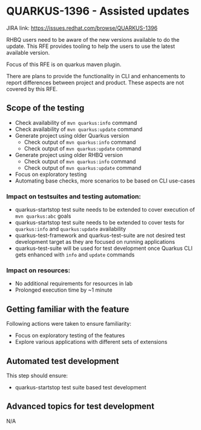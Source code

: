 # QUARKUS-1396 - Assisted updates

JIRA link: https://issues.redhat.com/browse/QUARKUS-1396

RHBQ users need to be aware of the new versions available to do the update.
This RFE provides tooling to help the users to use the latest available version.

Focus of this RFE is on quarkus maven plugin.

There are plans to provide the functionality in CLI and enhancements to report differences between project and product.
These aspects are not covered by this RFE.

## Scope of the testing
- Check availability of `mvn quarkus:info` command
- Check availability of `mvn quarkus:update` command
- Generate project using older Quarkus version
    - Check output of `mvn quarkus:info` command
    - Check output of `mvn quarkus:update` command
- Generate project using older RHBQ version
    - Check output of `mvn quarkus:info` command
    - Check output of `mvn quarkus:update` command
- Focus on exploratory testing
- Automating base checks, more scenarios to be based on CLI use-cases

### Impact on testsuites and testing automation:
- quarkus-startstop test suite needs to be extended to cover execution of `mvn quarkus:abc` goals
- quarkus-startstop test suite needs to be extended to cover tests for `quarkus:info` and `quarkus:update` availability
- quarkus-test-framework and quarkus-test-suite are not desired test development target as they are focused on running applications
- quarkus-test-suite will be used for test development once Quarkus CLI gets enhanced with `info` and `update` commands

### Impact on resources:
- No additional requirements for resources in lab
- Prolonged execution time by ~1 minute

## Getting familiar with the feature
Following actions were taken to ensure familiarity:
- Focus on exploratory testing of the features
- Explore various applications with different sets of extensions

## Automated test development
This step should ensure:
- quarkus-startstop test suite based test development

## Advanced topics for test development
N/A